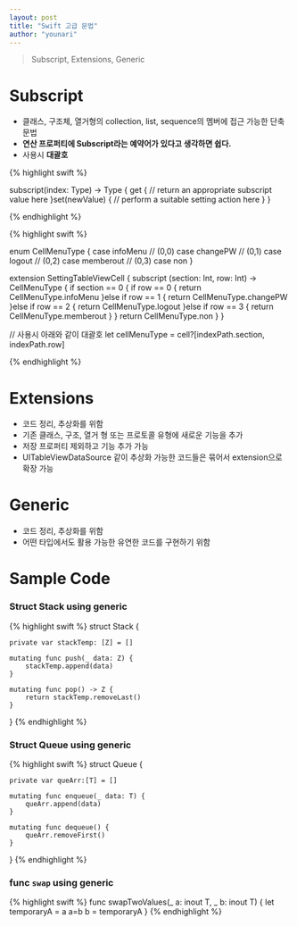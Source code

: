 ```yaml
---
layout: post
title: "Swift 고급 문법"
author: "younari"
---
```


> Subscript, Extensions, Generic

# Subscript
- 클래스, 구조체, 열거형의 collection, list, sequence의 멤버에 접근 가능한 단축문법
- **연산 프로퍼티에 Subscript라는 예약어가 있다고 생각하면 쉽다.**
- 사용시 **대괄호**

{% highlight swift %}

subscript(index: Type) -> Type {	get {
		// return an appropriate subscript value here
	}set(newValue) {
		// perform a suitable setting action here	}
}

{% endhighlight %}


{% highlight swift %}

enum CellMenuType {
    case infoMenu // (0,0)
    case changePW // (0,1)
    case logout // (0,2)
    case memberout // (0,3)
    case non
}

extension SettingTableViewCell {
    subscript (section: Int, row: Int) -> CellMenuType {
        if section == 0 {
            if row == 0 {
                return CellMenuType.infoMenu
            }else if row == 1 {
                return CellMenuType.changePW
            }else if row == 2 {
                return CellMenuType.logout
            }else if row == 3 {
                return CellMenuType.memberout
            }
        }
        return CellMenuType.non
    }
}

// 사용시 아래와 같이 대괄호
let cellMenuType = cell?[indexPath.section, indexPath.row]

{% endhighlight %}


# Extensions
- 코드 정리, 추상화를 위함
- 기존 클래스, 구조, 열거 형 또는 프로토콜 유형에 새로운 기능을 추가
- 저장 프로퍼티 제외하고 기능 추가 가능
- UITableViewDataSource 같이 추상화 가능한 코드들은 묶어서 extension으로 확장 가능


# Generic
- 코드 정리, 추상화를 위함
- 어떤 타입에서도 활용 가능한 유연한 코드를 구현하기 위함


# Sample Code
### Struct Stack using generic
{% highlight swift %}
struct Stack<Z> {
    
    private var stackTemp: [Z] = []
    
    mutating func push(_ data: Z) {
        stackTemp.append(data)
    }
    
    mutating func pop() -> Z {
        return stackTemp.removeLast()
    }
    
}
{% endhighlight %}

### Struct Queue using generic
{% highlight swift %}
struct Queue<T> {
    
    private var queArr:[T] = []
    
    mutating func enqueue(_ data: T) {
        queArr.append(data)
    }
    
    mutating func dequeue() {
        queArr.removeFirst()
    }
    
}
{% endhighlight %}


### func `swap` using generic
{% highlight swift %}
func swapTwoValues<T>(_ a: inout T, _ b: inout T) { 
	let temporaryA = a	a=b	b = temporaryA}
{% endhighlight %}
